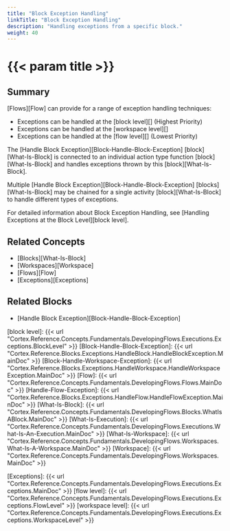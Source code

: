 ```yaml
---
title: "Block Exception Handling"
linkTitle: "Block Exception Handling"
description: "Handling exceptions from a specific block."
weight: 40
---
```


# {{< param title >}}

## Summary

[Flows][Flow] can provide for a range of exception handling techniques:

* Exceptions can be handled at the [block level][] (Highest Priority)
* Exceptions can be handled at the [workspace level][]
* Exceptions can be handled at the [flow level][] (Lowest Priority)

The [Handle Block Exception][Block-Handle-Block-Exception] [block][What-Is-Block] is connected to an individual action type function [block][What-Is-Block] and handles exceptions thrown by this [block][What-Is-Block].

Multiple [Handle Block Exception][Block-Handle-Block-Exception] [blocks][What-Is-Block] may be chained for a single activity [block][What-Is-Block] to handle different types of exceptions.

For detailed information about Block Exception Handling, see [Handling Exceptions at the Block Level][block level].

## Related Concepts

* [Blocks][What-Is-Block]
* [Workspaces][Workspace]
* [Flows][Flow]
* [Exceptions][Exceptions]

## Related Blocks

* [Handle Block Exception][Block-Handle-Block-Exception]

[block level]: {{< url "Cortex.Reference.Concepts.Fundamentals.DevelopingFlows.Executions.Exceptions.BlockLevel" >}}
[Block-Handle-Block-Exception]: {{< url "Cortex.Reference.Blocks.Exceptions.HandleBlock.HandleBlockException.MainDoc" >}}
[Block-Handle-Workspace-Exception]: {{< url "Cortex.Reference.Blocks.Exceptions.HandleWorkspace.HandleWorkspaceException.MainDoc" >}}
[Flow]: {{< url "Cortex.Reference.Concepts.Fundamentals.DevelopingFlows.Flows.MainDoc" >}}
[Handle-Flow-Exception]: {{< url "Cortex.Reference.Blocks.Exceptions.HandleFlow.HandleFlowException.MainDoc" >}}
[What-Is-Block]: {{< url "Cortex.Reference.Concepts.Fundamentals.DevelopingFlows.Blocks.WhatIsABlock.MainDoc" >}}
[What-Is-Execution]: {{< url "Cortex.Reference.Concepts.Fundamentals.DevelopingFlows.Executions.What-Is-An-Execution.MainDoc" >}}
[What-Is-Workspace]: {{< url "Cortex.Reference.Concepts.Fundamentals.DevelopingFlows.Workspaces.What-Is-A-Workspace.MainDoc" >}}
[Workspace]: {{< url "Cortex.Reference.Concepts.Fundamentals.DevelopingFlows.Workspaces.MainDoc" >}}

[Exceptions]: {{< url "Cortex.Reference.Concepts.Fundamentals.DevelopingFlows.Executions.Exceptions.MainDoc" >}}
[flow level]: {{< url "Cortex.Reference.Concepts.Fundamentals.DevelopingFlows.Executions.Exceptions.FlowLevel" >}}
[workspace level]: {{< url "Cortex.Reference.Concepts.Fundamentals.DevelopingFlows.Executions.Exceptions.WorkspaceLevel" >}}
